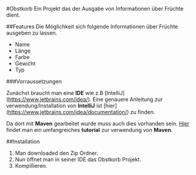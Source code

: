 #Obstkorb
Ein Projekt das der Ausgabe von Informationen über Früchte dient.


##Features
Die Möglichkeit sich folgende Informationen über Früchte ausgeben zu lassen.
* Name
* Länge
* Farbe
* Gewicht
* Typ


###Vorraussetzungen

Zunächst braucht man eine __IDE__ wie z.B [IntelliJ] (https://www.jetbrains.com/idea/).
Eine genauere Anleitung zur verwendung/Installation von __IntelliJ__ ist [hier] (https://www.jetbrains.com/idea/documentation/) zu finden.


Da dort mit __Maven__ gearbeitet wurde muss auch dies vorhanden sein.
[Hier](https://maven.apache.org/guides/getting-started/index.html) findet man ein umfangreiches __tutorial__ zur verwendung von __Maven__.

##Installation

1. Man downloaded den Zip Ordner.
2. Nun öffnet man in seiner IDE das Obstkorb Projekt.
3. Kompillieren.

